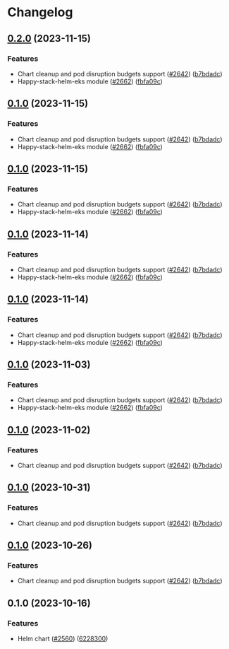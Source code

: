 # Changelog

## [0.2.0](https://github.com/chanzuckerberg/happy/compare/happy-stack-helm-chart-v0.1.0...happy-stack-helm-chart-v0.2.0) (2023-11-15)


### Features

* Chart cleanup and pod disruption budgets support ([#2642](https://github.com/chanzuckerberg/happy/issues/2642)) ([b7bdadc](https://github.com/chanzuckerberg/happy/commit/b7bdadca2d4cb38220987f0398de88bb217c3b68))
* Happy-stack-helm-eks module ([#2662](https://github.com/chanzuckerberg/happy/issues/2662)) ([fbfa09c](https://github.com/chanzuckerberg/happy/commit/fbfa09ca527cdfdd43dd44e02392688efd4d31d6))

## [0.1.0](https://github.com/chanzuckerberg/happy/compare/happy-stack-helm-chart-v0.1.0...happy-stack-helm-chart-v0.1.0) (2023-11-15)


### Features

* Chart cleanup and pod disruption budgets support ([#2642](https://github.com/chanzuckerberg/happy/issues/2642)) ([b7bdadc](https://github.com/chanzuckerberg/happy/commit/b7bdadca2d4cb38220987f0398de88bb217c3b68))
* Happy-stack-helm-eks module ([#2662](https://github.com/chanzuckerberg/happy/issues/2662)) ([fbfa09c](https://github.com/chanzuckerberg/happy/commit/fbfa09ca527cdfdd43dd44e02392688efd4d31d6))

## [0.1.0](https://github.com/chanzuckerberg/happy/compare/happy-stack-helm-chart-v0.1.0...happy-stack-helm-chart-v0.1.0) (2023-11-15)


### Features

* Chart cleanup and pod disruption budgets support ([#2642](https://github.com/chanzuckerberg/happy/issues/2642)) ([b7bdadc](https://github.com/chanzuckerberg/happy/commit/b7bdadca2d4cb38220987f0398de88bb217c3b68))
* Happy-stack-helm-eks module ([#2662](https://github.com/chanzuckerberg/happy/issues/2662)) ([fbfa09c](https://github.com/chanzuckerberg/happy/commit/fbfa09ca527cdfdd43dd44e02392688efd4d31d6))

## [0.1.0](https://github.com/chanzuckerberg/happy/compare/happy-stack-helm-chart-v0.1.0...happy-stack-helm-chart-v0.1.0) (2023-11-14)


### Features

* Chart cleanup and pod disruption budgets support ([#2642](https://github.com/chanzuckerberg/happy/issues/2642)) ([b7bdadc](https://github.com/chanzuckerberg/happy/commit/b7bdadca2d4cb38220987f0398de88bb217c3b68))
* Happy-stack-helm-eks module ([#2662](https://github.com/chanzuckerberg/happy/issues/2662)) ([fbfa09c](https://github.com/chanzuckerberg/happy/commit/fbfa09ca527cdfdd43dd44e02392688efd4d31d6))

## [0.1.0](https://github.com/chanzuckerberg/happy/compare/happy-stack-helm-chart-v0.1.0...happy-stack-helm-chart-v0.1.0) (2023-11-14)


### Features

* Chart cleanup and pod disruption budgets support ([#2642](https://github.com/chanzuckerberg/happy/issues/2642)) ([b7bdadc](https://github.com/chanzuckerberg/happy/commit/b7bdadca2d4cb38220987f0398de88bb217c3b68))
* Happy-stack-helm-eks module ([#2662](https://github.com/chanzuckerberg/happy/issues/2662)) ([fbfa09c](https://github.com/chanzuckerberg/happy/commit/fbfa09ca527cdfdd43dd44e02392688efd4d31d6))

## [0.1.0](https://github.com/chanzuckerberg/happy/compare/happy-stack-helm-chart-v0.1.0...happy-stack-helm-chart-v0.1.0) (2023-11-03)


### Features

* Chart cleanup and pod disruption budgets support ([#2642](https://github.com/chanzuckerberg/happy/issues/2642)) ([b7bdadc](https://github.com/chanzuckerberg/happy/commit/b7bdadca2d4cb38220987f0398de88bb217c3b68))
* Happy-stack-helm-eks module ([#2662](https://github.com/chanzuckerberg/happy/issues/2662)) ([fbfa09c](https://github.com/chanzuckerberg/happy/commit/fbfa09ca527cdfdd43dd44e02392688efd4d31d6))

## [0.1.0](https://github.com/chanzuckerberg/happy/compare/happy-stack-helm-chart-v0.1.0...happy-stack-helm-chart-v0.1.0) (2023-11-02)


### Features

* Chart cleanup and pod disruption budgets support ([#2642](https://github.com/chanzuckerberg/happy/issues/2642)) ([b7bdadc](https://github.com/chanzuckerberg/happy/commit/b7bdadca2d4cb38220987f0398de88bb217c3b68))

## [0.1.0](https://github.com/chanzuckerberg/happy/compare/happy-stack-helm-chart-v0.1.0...happy-stack-helm-chart-v0.1.0) (2023-10-31)


### Features

* Chart cleanup and pod disruption budgets support ([#2642](https://github.com/chanzuckerberg/happy/issues/2642)) ([b7bdadc](https://github.com/chanzuckerberg/happy/commit/b7bdadca2d4cb38220987f0398de88bb217c3b68))

## [0.1.0](https://github.com/chanzuckerberg/happy/compare/happy-stack-helm-chart-v0.1.0...happy-stack-helm-chart-v0.1.0) (2023-10-26)


### Features

* Chart cleanup and pod disruption budgets support ([#2642](https://github.com/chanzuckerberg/happy/issues/2642)) ([b7bdadc](https://github.com/chanzuckerberg/happy/commit/b7bdadca2d4cb38220987f0398de88bb217c3b68))

## 0.1.0 (2023-10-16)


### Features

* Helm chart ([#2560](https://github.com/chanzuckerberg/happy/issues/2560)) ([6228300](https://github.com/chanzuckerberg/happy/commit/6228300afc71124eaf8d001ac7ac1e528e24f456))
